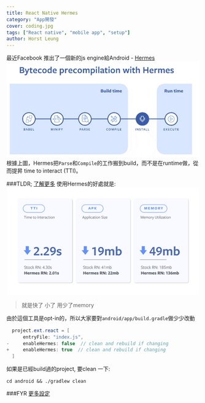 ```yaml
---
title: React Native Hermes
category: "App開發"
cover: coding.jpg
tags: ["React native", "mobile app", "setup"]
author: Horst Leung
---
```


最近Facebook 推出了一個新的js engine給Android - [Hermes](https://github.com/facebook/hermes)
![Hermes](./hermes.jpg)
根據上圖，Hermes把`Parse`和`Compile`的工作搬到build，而不是在runtime做，從而提昇 time to interact (TTI)。

###TLDR; [了解更多](https://code.fb.com/android/hermes/)
使用Hermes的好處就是:
![Hermes Stat](./hermesstats-1.jpg)
> 就是快了
> 小了
> 用少了memory

由於這個工具是opt-in的，所以大家要對`android/app/build.gradle`做少少改動
```java
  project.ext.react = [
      entryFile: "index.js",
-     enableHermes: false  // clean and rebuild if changing
+     enableHermes: true  // clean and rebuild if changing
  ]
```

如果是已經build過的project, 要clean 一下:
```shell
cd android && ./gradlew clean
```

###FYR
[更多設定](https://facebook.github.io/react-native/docs/hermes)

